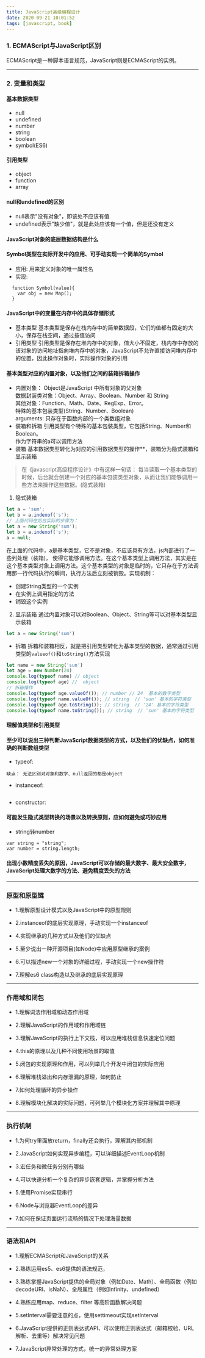 ```yaml
---
title: JavaScript高级编程设计
date: 2020-09-21 10:01:52
tags: [javascript, book]
---
```

### 1. ECMAScript与JavaScript区别
ECMAScript是一种脚本语言规范，JavaScript则是ECMAScript的实例。
*****
### 2. 变量和类型
#### 基本数据类型
* null
* undefined
* number
* string
* boolean
* symbol(ES6)
#### 引用类型
* object
* function
* array
#### null和undefined的区别
* null表示"没有对象"，即该处不应该有值
* undefined表示"缺少值"，就是此处应该有一个值，但是还没有定义
#### JavaScript对象的底层数据结构是什么

#### Symbol类型在实际开发中的应用、可手动实现一个简单的Symbol
* 应用: 用来定义对象的唯一属性名
* 实现:
```
  function Symbol(value){
    var obj = new Map();
  }
```
#### JavaScript中的变量在内存中的具体存储形式
* 基本类型
基本类型是保存在栈内存中的简单数据段，它们的值都有固定的大小，保存在栈空间，通过按值访问
* 引用类型
引用类型是保存在堆内存中的对象，值大小不固定，栈内存中存放的该对象的访问地址指向堆内存中的对象，JavaScript不允许直接访问堆内存中的位置，因此操作对象时，实际操作对象的引用
#### 基本类型对应的内置对象，以及他们之间的装箱拆箱操作
* 内置对象：
Object是JavaScript 中所有对象的父对象<br>
数据封装类对象：Object、Array、Boolean、Number 和 String<br>
其他对象：Function、Math、Date、RegExp、Error。<br>
特殊的基本包装类型(String、Number、Boolean)<br>
arguments: 只存在于函数内部的一个类数组对象<br>
* 装箱和拆箱
引用类型有个特殊的基本包装类型，它包括String、Number和Boolean。<br>
作为字符串的a可以调用方法
* 装箱
基本数据类型转化为对应的引用数据类型的操作**，装箱分为隐式装箱和显示装箱
> 在《javascript高级程序设计》中有这样一句话：
每当读取一个基本类型的时候，后台就会创建一个对应的基本包装类型对象，从而让我们能够调用一些方法来操作这些数据。(隐式装箱)
1. 隐式装箱
```javascript
let a = 'sum';
let b = a.indexof('s');
// 上面代码在后台实际的步骤为：
let a = new String('sum');
let b = a.indexof('s');
a = null;
```
在上面的代码中，a是基本类型，它不是对象，不应该具有方法，js内部进行了一些列处理（装箱)， 使得它能够调用方法。在这个基本类型上调用方法，其实是在这个基本类型对象上调用方法。这个基本类型的对象是临时的，它只存在于方法调用那一行代码执行的瞬间，执行方法后立刻被销毁。实现机制：
* 创建String类型的一个实例
* 在实例上调用指定的方法
* 销毁这个实例
2. 显示装箱
通过内置对象可以对Boolean、Object、String等可以对基本类型显示装箱
```javascript
let a = new String('sum')
```
* 拆箱
拆箱和装箱相反，就是把引用类型转化为基本类型的数据，通常通过引用类型的`valueof()`和`toString()`方法实现
```javascript
let name = new String('sun')
let age = new Number(24)
console.log(typeof name) // object
console.log(typeof age) //  object
// 拆箱操作
console.log(typeof age.valueOf()); // number // 24  基本的数字类型
console.log(typeof name.valueOf()); // string  // 'sun' 基本的字符类型
console.log(typeof age.toString()); // string  // '24' 基本的字符类型
console.log(typeof name.toString()); // string  // 'sun' 基本的字符类型
```
#### 理解值类型和引用类型

#### 至少可以说出三种判断JavaScript数据类型的方式，以及他们的优缺点，如何准确的判断数组类型
* typeof:
```
缺点： 无法区别对对象和数字、null返回的都是object
```
* instanceof: 
```

```
* constructor:

#### 可能发生隐式类型转换的场景以及转换原则，应如何避免或巧妙应用
* string转number
```
var string = "string";
var number = string.length;
```

#### 出现小数精度丢失的原因，JavaScript可以存储的最大数字、最大安全数字，JavaScript处理大数字的方法、避免精度丢失的方法
*****
### 原型和原型链
* 1.理解原型设计模式以及JavaScript中的原型规则

* 2.instanceof的底层实现原理，手动实现一个instanceof

* 4.实现继承的几种方式以及他们的优缺点

* 5.至少说出一种开源项目(如Node)中应用原型继承的案例

* 6.可以描述new一个对象的详细过程，手动实现一个new操作符

* 7.理解es6 class构造以及继承的底层实现原理
*****
### 作用域和闭包
* 1.理解词法作用域和动态作用域

* 2.理解JavaScript的作用域和作用域链

* 3.理解JavaScript的执行上下文栈，可以应用堆栈信息快速定位问题

* 4.this的原理以及几种不同使用场景的取值

* 5.闭包的实现原理和作用，可以列举几个开发中闭包的实际应用

* 6.理解堆栈溢出和内存泄漏的原理，如何防止

* 7.如何处理循环的异步操作

* 8.理解模块化解决的实际问题，可列举几个模块化方案并理解其中原理
*****
### 执行机制
* 1.为何try里面放return，finally还会执行，理解其内部机制

* 2.JavaScript如何实现异步编程，可以详细描述EventLoop机制

* 3.宏任务和微任务分别有哪些

* 4.可以快速分析一个复杂的异步嵌套逻辑，并掌握分析方法

* 5.使用Promise实现串行

* 6.Node与浏览器EventLoop的差异

* 7.如何在保证页面运行流畅的情况下处理海量数据
*****
### 语法和API
* 1.理解ECMAScript和JavaScript的关系

* 2.熟练运用es5、es6提供的语法规范，

* 3.熟练掌握JavaScript提供的全局对象（例如Date、Math）、全局函数（例如decodeURI、isNaN）、全局属性（例如Infinity、undefined）

* 4.熟练应用map、reduce、filter 等高阶函数解决问题

* 5.setInterval需要注意的点，使用settimeout实现setInterval

* 6.JavaScript提供的正则表达式API、可以使用正则表达式（邮箱校验、URL解析、去重等）解决常见问题

* 7.JavaScript异常处理的方式，统一的异常处理方案
